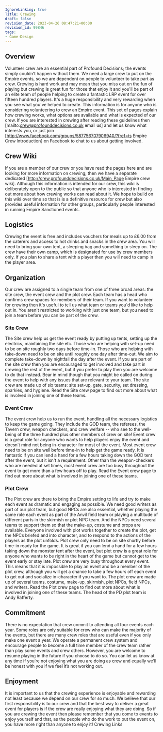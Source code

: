 ```yaml
---
IgnoreLinking: true
Title: Crewing
draft: false
revision_date: 2023-04-26 08:47:21+00:00
revision_id: 99846
tags:
- Game-Design
---
```


## Overview
Volunteer crew are an essential part of Profound Decisions; the events simply couldn't happen without them. We need a large crew to put on the Empire events, so we are dependent on people to volunteer to take part as crew. Crewing is hard work and may mean that you miss out on the fun of playing but crewing is great fun for those that enjoy it and you'll be part of an elite team of people helping to create a fantastic LRP event for over fifteen hundred players. It's a huge responsibility and very rewarding when you see what you've helped to create.
This information is for anyone who is considering volunteering to crew an Empire event. This set of pages explain how crewing works, what options are available and what is expected of our crew. If you are interested in crewing after reading these guidelines then [mailto:crew@profounddecisions.co.uk email us] and let us know what interests you, or just join [http://www.facebook.com/groups/587756707906940/?fref=ts Empire Crew Introduction] on Facebook to chat to us about getting involved.
## Crew Wiki
If you are a member of our crew or you have read the pages here and are looking for more information on crewing, then we have a separate dedicated [http://crew.profounddecisions.co.uk/Main_Page Empire crew wiki]. Although this information is intended for our crew, this wiki is deliberately open to the public so that anyone who is interested in finding out more about how crewing works can read about it. We hope to build on this wiki over time so that is is a definitive resource for crew but also provides useful information for other groups, particularly people interested in running Empire Sanctioned events.
## Logistics
Crewing the event is free and includes vouchers for meals up to £6.00 from the caterers and access to hot drinks and snacks in the crew area. You will need to bring your own tent, a sleeping bag and something to sleep on. The crew have their own camp, which is designated for use by crew members only. If you plan to share a tent with a player then you will need to camp in the player area.
## Organization
Our crew are assigned to a single team from one of three broad areas: the site crew, the event crew and the plot crew.  Each team  has a head who confirms crew spaces for members of their team. If you want to volunteer for crewing then it's useful to tell us what team or teams you'd like to help out in. You aren't restricted to working with just one team, but you need to join a team before you can be part of the crew.
### Site Crew
The Site crew help us get the event ready by putting up tents, setting up the electrics, maintaining the site etc. Those who are helping with set-up need to be on site roughly two days before time-in. Those who are helping with take-down need to be on site until roughly one day after time-out. We aim to complete take-down by nightfall the day after the event.
If you are part of the site crew then you are encouraged to get involved and take part in crewing the rest of the event, but if you prefer to play then you are welcome to do that instead. Bear in mind though that you might be called on during the event to help with any issues that are relevant to your team.
The site crew are made up of six teams: site set-up, gate, security, set dressing, sparkies, and hygiene. Read the Site crew page to find out more about what is involved in joining one of these teams.
### Event Crew
The event crew help us to run the event, handling all the necessary logistics to keep the game going. They include the GOD team, the referees, the Tavern crew, weapon checkers, and crew welfare -- who see to the well-being of the three hundred plus other members of crew on site!
Event crew is a great role for anyone who wants to help players enjoy the event and doesn't mind not being in-character for most of the event. Most event crew need to be on site well before time-in to help get the game ready. It is fantastic if you can lend a hand for a few hours taking down the GOD tent after the event, but it isn't a requirement.
Other than the weapon-checkers who are needed at set times, most event crew are too busy throughout the event to get more than a few hours off to play. 
Read the Event crew page to find out more about what is involved in joining one of these teams.
### Plot Crew
The Plot crew are there to bring the Empire setting to life and try to make each event as dramatic and engaging as possible. We need good writers as part of our plot team, but good NPCs are also essential, whether playing the same role each event as part of the Anvil field team or playing a multitude of different parts in the skirmish or plot NPC team. And the NPCs need several teams to support them so that the make-up, costume and props are available. Everyone involved with plot works together to create the plot, get the NPCs briefed and into character, and to respond to the actions of the players as the plot unfolds.
Plot crew only need to be on site shortly before time-in ready for the game. It is great if you can lend a hand for a few hours taking down the monster tent after the event, but plot crew is a great role for anyone who wants to be right in the heart of the game but cannot get to the event early or stay late.
Plot crew are very busy throughout every event. This means that it is impossible to play an event and be a member of the plot crew, although you will get a chance to take a few hours off each event to get out and socialize in-character if you want to. 
The plot crew are made up of several teams, costume, make-up, skirmish, plot NPCs, field NPCs, and writers. Read the Plot crew page to find out more about what is involved in joining one of these teams.
The head of the PD plot team is Andy Rafferty.
## Commitment
There is no expectation that crew commit to attending all four events each year. Some roles are only suitable for crew who can make the majority of the events, but there are many crew roles that are useful even if you only make one event a year.
We operate a permanent crew system and encourage people to become a full time member of the crew team rather than play some events and crew others. However, you are welcome to resume playing in the future if you choose to do so. You can let us know at any time if you’re not enjoying what you are doing as crew and equally we’ll be honest with you if we feel it’s not working out.
## Enjoyment
It is important to us that the crewing experience is enjoyable and rewarding not least because we depend on our crew for so much. We believe that our first responsibility is to our crew and that the best way to deliver a great event for players is if the crew are really enjoying what they are doing. So if you are crewing the event then please remember that you come to events to enjoy yourself and that, as the people who do the work to put the event on, you have more right than anyone to enjoy it!
Crewing Links